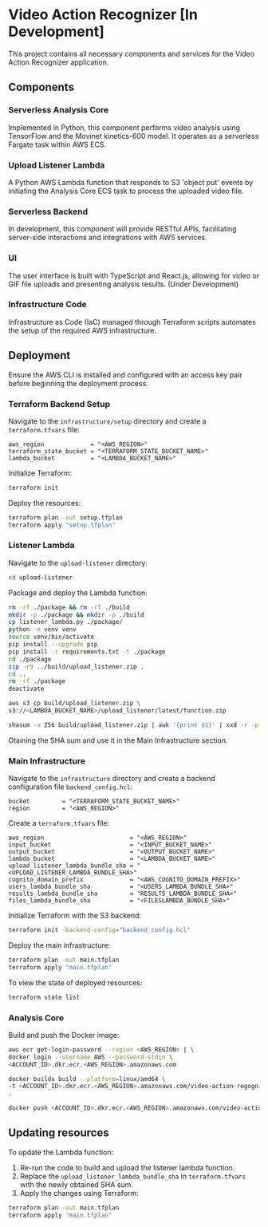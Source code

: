 # Video Action Recognizer [In Development]

This project contains all necessary components and services for the Video Action Recognizer application.

## Components

### Serverless Analysis Core

Implemented in Python, this component performs video analysis using TensorFlow and the Movinet kinetics-600 model. It operates as a serverless Fargate task within AWS ECS.

### Upload Listener Lambda

A Python AWS Lambda function that responds to S3 'object put' events by initiating the Analysis Core ECS task to process the uploaded video file.

### Serverless Backend

In development, this component will provide RESTful APIs, facilitating server-side interactions and integrations with AWS services.

### UI

The user interface is built with TypeScript and React.js, allowing for video or GIF file uploads and presenting analysis results. (Under Development)

### Infrastructure Code

Infrastructure as Code (IaC) managed through Terraform scripts automates the setup of the required AWS infrastructure.

## Deployment

Ensure the AWS CLI is installed and configured with an access key pair before beginning the deployment process.

### Terraform Backend Setup

Navigate to the `infrastructure/setup` directory and create a `terraform.tfvars` file:

```hcl
aws_region             = "<AWS_REGION>"
terraform_state_bucket = "<TERRAFORM_STATE_BUCKET_NAME>"
lambda_bucket          = "<LAMBDA_BUCKET_NAME>"
```

Initialize Terraform:

```bash
terraform init
```

Deploy the resources:

```bash
terraform plan -out setup.tfplan
terraform apply "setup.tfplan"
```

### Listener Lambda

Navigate to the `upload-listener` directory:

```bash
cd upload-listener
```

Package and deploy the Lambda function:

```bash
rm -rf ./package && rm -rf ./build
mkdir -p ./package && mkdir -p ./build
cp listener_lambda.py ./package/
python -m venv venv
source venv/bin/activate
pip install --upgrade pip
pip install -r requirements.txt -t ./package
cd ./package
zip -r9 ../build/upload_listener.zip .
cd ..
rm -rf ./package
deactivate

aws s3 cp build/upload_listener.zip \
s3://<LAMBDA_BUCKET_NAME>/upload_listener/latest/function.zip

shasum -a 256 build/upload_listener.zip | awk '{print $1}' | xxd -r -p | base64
```

Otaining the SHA sum and use it in the Main Infrastructure section.

### Main Infrastructure

Navigate to the `infrastructure` directory and create a backend configuration file `backend_config.hcl`:

```hcl
bucket         = "<TERRAFORM_STATE_BUCKET_NAME>"
region         = "<AWS_REGION>"
```

Create a `terraform.tfvars` file:

```hcl
aws_region                        = "<AWS_REGION>"
input_bucket                      = "<INPUT_BUCKET_NAME>"
output_bucket                     = "<OUTPUT_BUCKET_NAME>"
lambda_bucket                     = "<LAMBDA_BUCKET_NAME>"
upload_listener_lambda_bundle_sha = "<UPLOAD_LISTENER_LAMBDA_BUNDLE_SHA>"
cognito_domain_prefix             = "<AWS_COGNITO_DOMAIN_PREFIX>"
users_lambda_bundle_sha           = "<USERS_LAMBDA_BUNDLE_SHA>"
results_lambda_bundle_sha         = "RESULTS_LAMBDA_BUNDLE_SHA>"
files_lambda_bundle_sha           = "<FILESLAMBDA_BUNDLE_SHA>"
```

Initialize Terraform with the S3 backend:

```bash
terraform init -backend-config="backend_config.hcl"
```

Deploy the main infrastructure:

```bash
terraform plan -out main.tfplan
terraform apply "main.tfplan"
```

To view the state of deployed resources:

```bash
terraform state list
```

### Analysis Core

Build and push the Docker image:

```bash
aws ecr get-login-password --region <AWS_REGION> | \
docker login --username AWS --password-stdin \
<ACCOUNT_ID>.dkr.ecr.<AWS_REGION>.amazonaws.com
```

```bash
docker buildx build --platform=linux/amd64 \
-t <ACCOUNT_ID>.dkr.ecr.<AWS_REGION>.amazonaws.com/video-action-regognizer:latest \
.
```

```bash
docker push <ACCOUNT_ID>.dkr.ecr.<AWS_REGION>.amazonaws.com/video-action-regognizer:latest
```

## Updating resources

To update the Lambda function:

1. Re-run the code to build and upload the listener lambda function.
2. Replace the `upload_listener_lambda_bundle_sha` in `terraform.tfvars` with the newly obtained SHA sum.
3. Apply the changes using Terraform:

```bash
terraform plan -out main.tfplan
terraform apply "main.tfplan"
```
